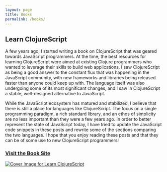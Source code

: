 ```yaml
---
layout: page
title: Books
permalink: /books/
---
```


<a name="learn-clojurescript">

## Learn ClojureScript

A few years ago, I started writing a book on ClojureScript that was geared towards JavaScript
programmers. At the time, the best resources for learning ClojureScript were aimed at existing
Clojure programmers who wanted to leverage their skills to build web applications. I saw
ClojureScript as being a good answer to the constant flux that was happening in the JavaScript
community, with new frameworks and libraries being released faster than anyone could keep up
with. The language itself was also undergoing some of its most significant changes, and I saw
in ClojureScript a stable, well-designed alternative to JavaScript.

While the JavaScript ecosystem has matured and stabilized, I believe that there is still a place
for languages like ClojureScript. The focus on a single programming paradigm, a rich standard
library, and an ethos of simplicity are no less important than they were a few years ago. In order
to better represent the state of JavaScript today, I have tried to update the JavaScript code
snippets in these posts and rewrite some of the sections comparing the two languages. I hope that
you enjoy reading these posts and that they can be of some use to new ClojureScript programmers!

<a href="https://www.learn-clojurescript.com">
<h3>Visit the Book Site</h3>
<img src="https://www.learn-clojurescript.com/img/learn-clojurescript-cover.jpg" alt="Cover Image for Learn ClojureScript" />
</a>